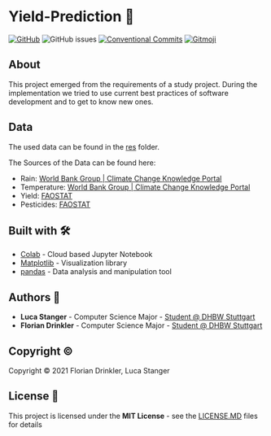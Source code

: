# Yield-Prediction :seedling:

[![GitHub](https://img.shields.io/github/license/Drinkler/Yield-Prediction)](https://github.com/Drinkler/Yield-Prediction/blob/main/LICENSE)
![GitHub issues](https://img.shields.io/github/issues/Drinkler/Yield-Prediction)
[![Conventional Commits](https://img.shields.io/badge/Conventional%20Commits-1.0.0-yellow.svg)](https://conventionalcommits.org)
[![Gitmoji](https://img.shields.io/badge/gitmoji-%20😜%20😍-FFDD67.svg?style=flat)](https://gitmoji.carloscuesta.me)

## About

This project emerged from the requirements of a study project. During the implementation we tried to use current best practices of software development and to get to know new ones. 

## Data
The used data can be found in the [res](https://github.com/Drinkler/Yield-Prediction/tree/main/res) folder.

The Sources of the Data can be found here:
- Rain: [World Bank Group | Climate Change Knowledge Portal](https://climateknowledgeportal.worldbank.org/download-data)
- Temperature: [World Bank Group | Climate Change Knowledge Portal](https://climateknowledgeportal.worldbank.org/download-data)
- Yield: [FAOSTAT](http://www.fao.org/faostat/en/#data/QC)
- Pesticides: [FAOSTAT](http://www.fao.org/faostat/en/#data/RP)

## Built with :hammer_and_wrench:

- [Colab](https://colab.research.google.com/drive/11huKwfnQ7f91kqyQZu_2LwQYSH_rZn1T#scrollTo=XgRq9T6pGhFT) - Cloud based Jupyter Notebook 
- [Matplotlib](https://matplotlib.org/) - Visualization library
- [pandas](https://numpy.org/) - Data analysis and manipulation tool

## Authors :busts_in_silhouette:

-   **Luca Stanger** - Computer Science Major - [Student @ DHBW Stuttgart](https://www.dhbw-stuttgart.de/home/)
-   **Florian Drinkler** - Computer Science Major - [Student @ DHBW Stuttgart](https://www.dhbw-stuttgart.de/home/)

## Copyright :copyright:

Copyright :copyright: 2021 Florian Drinkler, Luca Stanger

## License :page_facing_up:

This project is licensed under the **MIT License** - see the [LICENSE.MD](https://www.github.com/Drinkler/Yield-Prediction/blob/master/LICENSE) files for details
